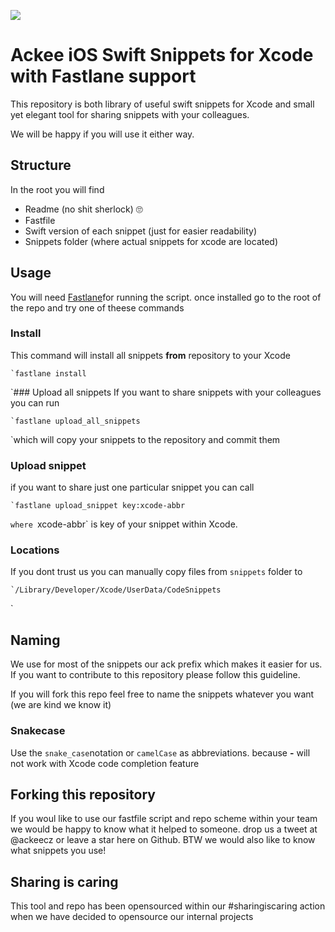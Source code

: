 ![][image-1]
# Ackee iOS Swift Snippets for Xcode with Fastlane support

This repository is both library of useful swift snippets for Xcode and small yet elegant tool for sharing snippets with your colleagues. 

We will be happy if you will use it either way. 

## Structure 
In the root you will find 
- Readme (no shit sherlock) 🙄
- Fastfile 
- Swift version of each snippet (just for easier readability)
- Snippets folder (where actual snippets for xcode are located)

## Usage 
You will need [Fastlane][1]for running the script. once installed go to the root of the repo and try one of theese commands

### Install
This command will install all snippets **from** repository to your Xcode
```
`fastlane install
```
`### Upload all snippets
If you want to share snippets with your colleagues you can run 
```
`fastlane upload_all_snippets
```
`which will copy your snippets to the repository and commit them
### Upload snippet 
if you want to share just one particular snippet you can call 
```
`fastlane upload_snippet key:xcode-abbr
```
`where `xcode-abbr` is key of your snippet within Xcode. 

### Locations
If you dont trust us you can manually copy files from `snippets` folder to 
```
`/Library/Developer/Xcode/UserData/CodeSnippets
```
`

## Naming
We use for most of the snippets our ack prefix which makes it easier for us. If you want to contribute to this repository please follow this guideline. 

If you will fork this repo feel free to name the snippets whatever you want (we are kind we know it)

### Snakecase
Use the `snake_case`notation or `camelCase` as abbreviations. because **-**
will not work with Xcode code completion feature

## Forking this repository 
If you woul like to use our fastfile script and repo scheme within your team we would be happy to know what it helped to someone. drop us a tweet at @ackeecz or leave a star here on Github. BTW we would also like to know what snippets you use!

## Sharing is caring
This tool and repo has been opensourced within our #sharingiscaring action when we have decided to opensource our internal projects

[1]:	https://github.com/fastlane/fastlane

[image-1]:	img.ack.ee/default/image/test/ios_snippets_logo.png